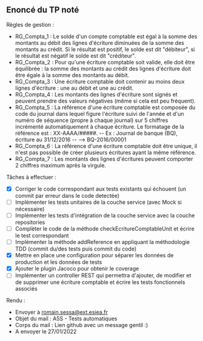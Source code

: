 ## Enoncé du TP noté ##

Règles de gestion : 

- RG_Compta_1	: Le solde d'un compte comptable est égal à la somme des montants au débit des lignes d'écriture diminuées de la somme des montants au crédit. Si le résultat est positif, le solde est dit "débiteur", si le résultat est négatif le solde est dit "créditeur".
- RG_Compta_2	: Pour qu'une écriture comptable soit valide, elle doit être équilibrée : la somme des montants au crédit des lignes d'écriture doit être égale à la somme des montants au débit.
- RG_Compta_3	: Une écriture comptable doit contenir au moins deux lignes d'écriture : une au débit et une au crédit.
- RG_Compta_4	: Les montants des lignes d'écriture sont signés et peuvent prendre des valeurs négatives (même si cela est peu fréquent).
- RG_Compta_5	: La référence d'une écriture comptable est composée du code du journal dans lequel figure l'écriture suivi de l'année et d'un numéro de séquence (propre à chaque journal) sur 5 chiffres incrémenté automatiquement à chaque écriture. Le formatage de la référence est : XX-AAAA/#####.
-- Ex : Journal de banque (BQ), écriture au 31/12/2016
-- --> BQ-2016/00001
- RG_Compta_6	: La référence d'une écriture comptable doit être unique, il n'est pas possible de créer plusieurs écritures ayant la même référence.
- RG_Compta_7	: Les montants des lignes d'écritures peuvent comporter 2 chiffres maximum après la virgule.

Tâches à effectuer :

- [x] Corriger le code correspondant aux tests existants qui échouent (un commit par erreur dans le code detectée)
- [ ] Implémenter les tests unitaires de la couche service (avec Mock si nécessaire)
- [ ] Implémenter les tests d'intégration de la couche service avec la couche repositories
- [ ] Complèter le code de la méthode checkEcritureComptableUnit et écrire le test correspondant
- [ ] Implémenter la méthode addReference en appliquant la méthodologie TDD (commit du/des tests puis commit du code)
- [x] Mettre en place une configuration pour séparer les données de production et les données de tests
- [x] Ajouter le plugin Jacoco pour obtenir le coverage
- [ ] Implémenter un controller REST qui permettra d'ajouter, de modifier et de supprimer une écriture comptable et écrire les tests fonctionnels associés

Rendu :

- Envoyer à romain.sessa@ext.esiea.fr
- Objet du mail : A5S - Tests automatiques
- Corps du mail : Lien github avec un message gentil :)
- A envoyer le 27/01/2022
